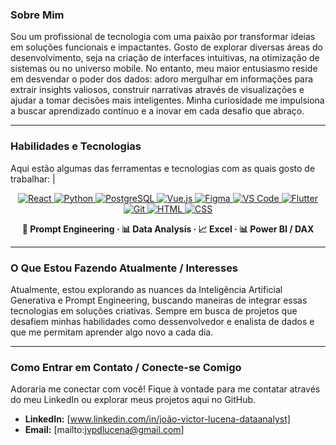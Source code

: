 ### Sobre Mim

Sou um profissional de tecnologia com uma paixão por transformar ideias em soluções funcionais e impactantes. Gosto de explorar diversas áreas do desenvolvimento, seja na criação de interfaces intuitivas, na otimização de sistemas ou no universo mobile. No entanto, meu maior entusiasmo reside em desvendar o poder dos dados: adoro mergulhar em informações para extrair insights valiosos, construir narrativas através de visualizações e ajudar a tomar decisões mais inteligentes. Minha curiosidade me impulsiona a buscar aprendizado contínuo e a inovar em cada desafio que abraço.

-----

### Habilidades e Tecnologias

Aqui estão algumas das ferramentas e tecnologias com as quais gosto de trabalhar:
                                                                                                                                                                                                                                                                                                                                                                                           |
<p align="center"> <a href="https://react.dev" target="_blank"> <img src="https://skillicons.dev/icons?i=react" alt="React" /> </a> <a href="https://www.python.org" target="_blank"> <img src="https://skillicons.dev/icons?i=python" alt="Python" /> </a> <a href="https://www.postgresql.org" target="_blank"> <img src="https://skillicons.dev/icons?i=postgres" alt="PostgreSQL" /> </a> <a href="https://vuejs.org" target="_blank"> <img src="https://skillicons.dev/icons?i=vue" alt="Vue.js" /> </a> <a href="https://www.figma.com" target="_blank"> <img src="https://skillicons.dev/icons?i=figma" alt="Figma" /> </a> <a href="https://code.visualstudio.com" target="_blank"> <img src="https://skillicons.dev/icons?i=vscode" alt="VS Code" /> </a> <a href="https://flutter.dev" target="_blank"> <img src="https://skillicons.dev/icons?i=flutter" alt="Flutter" /> </a> <a href="https://git-scm.com" target="_blank"> <img src="https://skillicons.dev/icons?i=git" alt="Git" /> </a> <a href="https://developer.mozilla.org/docs/Web/HTML" target="_blank"> <img src="https://skillicons.dev/icons?i=html" alt="HTML" /> </a> <a href="https://developer.mozilla.org/docs/Web/CSS" target="_blank"> <img src="https://skillicons.dev/icons?i=css" alt="CSS" /> </a> </p> <p align="center"> <strong>📌 Prompt Engineering · 📊 Data Analysis · 📈 Excel · 📊 Power BI / DAX</strong> </p>

-----

### O Que Estou Fazendo Atualmente / Interesses

Atualmente, estou explorando as nuances da Inteligência Artificial Generativa e Prompt Engineering, buscando maneiras de integrar essas tecnologias em soluções criativas. Sempre em busca de projetos que desafiem minhas habilidades como dessenvolvedor e enalista de dados e que me permitam aprender algo novo a cada dia. 

-----

### Como Entrar em Contato / Conecte-se Comigo

Adoraria me conectar com você\! Fique à vontade para me contatar através do meu LinkedIn ou explorar meus projetos aqui no GitHub.

  * **LinkedIn:** [www.linkedin.com/in/joão-victor-lucena-dataanalyst]
  * **Email:** [mailto:jvpdlucena@gmail.com]
